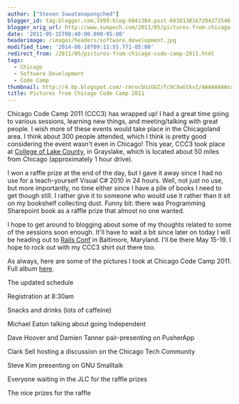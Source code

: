 ```yaml
---
author: ["Steven Suwatanapongched"]
blogger_id: tag:blogger.com,1999:blog-6841384.post-6638138167294273546
blogger_orig_url: http://www.sunpech.com/2011/05/pictures-from-chicago-code-camp-2011.html
date: '2011-05-15T08:40:00.000-05:00'
headerimage: /images/headers/software_development.jpg
modified_time: '2014-08-18T09:11:55.771-05:00'
redirect_from: /2011/05/pictures-from-chicago-code-camp-2011.html
tags:
  - Chicago
  - Software Development
  - Code Camp
thumbnail: http://4.bp.blogspot.com/-rmrocbUzGGI/Tc9CXwGtkvI/AAAAAAAAnxQ/FCmoXpNe_bM/s600/2011-05-14+at+08-29-25.jpg
title: Pictures from Chicago Code Camp 2011
---
```



Chicago Code Camp 2011 (CCC3) has wrapped up! I had a great time going to various sessions, learning new things, and meeting/talking with great people. I wish more of these events would take place in the Chicagoland area. I think about 300 people attended, which I think is pretty good considering the event wasn't even in Chicago! This year, CCC3 took place at <a href="http://www.clcillinois.edu/">College of Lake County</a>, in Grayslake, which is located about 50 miles from Chicago (approximately 1 hour drive).

I won a raffle prize at the end of the day, but I gave it away since I had no use for a teach-yourself Visual C# 2010 in 24 hours. Well, not just no use, but more importantly, no time either since I have a pile of books I need to get though still. I rather give it to someone who would use it rather than it sit on my bookshelf collecting dust. Funny bit: there was Programming Sharepoint book as a raffle prize that almost no one wanted.


I hope to get around to blogging about some of my thoughts related to some of the sessions soon enough. It'll have to wait a bit since later on today I will be heading out to <a href="http://www.railsconf.com/">Rails Conf</a> in Baltimore, Maryland. I'll be there May 15-19. I hope to rock out with my CCC3 shirt out there too.

As always, here are some of the pictures I took at Chicago Code Camp 2011. Full album <a href="https://picasaweb.google.com/101693597219413173200/2011ChicagoCodeCamp">here</a>.

The updated schedule
<a href="http://4.bp.blogspot.com/-rmrocbUzGGI/Tc9CXwGtkvI/AAAAAAAAnxQ/FCmoXpNe_bM/s600/2011-05-14+at+08-29-25.jpg" alt="" ><img   border="0" src="http://4.bp.blogspot.com/-rmrocbUzGGI/Tc9CXwGtkvI/AAAAAAAAnxQ/FCmoXpNe_bM/s400/2011-05-14+at+08-29-25.jpg" alt=""   /></a>

Registration at 8:30am
<a href="http://3.bp.blogspot.com/-bsxXq7sslRg/Tc9CYVIj5kI/AAAAAAAAnxY/G1Hu51H3Hw8/s600/2011-05-14+at+08-30-07.jpg" alt="" ><img   border="0" src="http://3.bp.blogspot.com/-bsxXq7sslRg/Tc9CYVIj5kI/AAAAAAAAnxY/G1Hu51H3Hw8/s400/2011-05-14+at+08-30-07.jpg" alt=""   /></a>

Snacks and drinks (lots of caffeine)
<a href="http://2.bp.blogspot.com/-g74iXwW2v_s/Tc9CY0d9TrI/AAAAAAAAnxg/1FeeLZ4MOac/s600/2011-05-14+at+08-31-02.jpg" alt="" ><img   border="0" src="http://2.bp.blogspot.com/-g74iXwW2v_s/Tc9CY0d9TrI/AAAAAAAAnxg/1FeeLZ4MOac/s400/2011-05-14+at+08-31-02.jpg" alt=""   /></a>

Michael Eaton talking about going Independent
<a href="http://2.bp.blogspot.com/-qF0ZcGQN8E0/Tc_R6YvnNHI/AAAAAAAAn8U/Vw6WFBOsAPk/s600/IMG_20110514_092811.jpg" alt="" ><img   border="0" src="http://2.bp.blogspot.com/-qF0ZcGQN8E0/Tc_R6YvnNHI/AAAAAAAAn8U/Vw6WFBOsAPk/s400/IMG_20110514_092811.jpg" alt=""  /></a>

Dave Hoover and Damien Tanner pair-presenting on PusherApp
<a href="http://2.bp.blogspot.com/-H0CQzBPx2gk/Tc9Cb7SdwDI/AAAAAAAAnys/gk3b7TAg9Yg/s600/2011-05-14+at+12-44-57.jpg" alt="" ><img   border="0" src="http://2.bp.blogspot.com/-H0CQzBPx2gk/Tc9Cb7SdwDI/AAAAAAAAnys/gk3b7TAg9Yg/s400/2011-05-14+at+12-44-57.jpg" alt=""   /></a>

Clark Sell hosting a discussion on the Chicago Tech Community
<a href="http://3.bp.blogspot.com/-x_sA8jM70lU/Tc9Cdckrp5I/AAAAAAAAnzM/ec0XexE2NnY/s600/2011-05-14+at+14-04-22.jpg" alt="" ><img   border="0" src="http://3.bp.blogspot.com/-x_sA8jM70lU/Tc9Cdckrp5I/AAAAAAAAnzM/ec0XexE2NnY/s400/2011-05-14+at+14-04-22.jpg" alt=""   /></a>

Steve Kim presenting on GNU Smalltalk
<a href="http://1.bp.blogspot.com/-TS25xncE7Qo/Tc_R7Z8rLyI/AAAAAAAAn8s/GHn9maKTlKQ/s600/IMG_20110514_150149.jpg" alt="" ><img   border="0" src="http://1.bp.blogspot.com/-TS25xncE7Qo/Tc_R7Z8rLyI/AAAAAAAAn8s/GHn9maKTlKQ/s400/IMG_20110514_150149.jpg" alt="" /></a>

Everyone waiting in the JLC for the raffle prizes
<a href="http://2.bp.blogspot.com/-v7cxrNsePEc/Tc9Cexci5PI/AAAAAAAAnzw/ZGk606VeT8o/s600/2011-05-14+at+16-15-31.jpg" alt="" ><img   border="0" src="http://2.bp.blogspot.com/-v7cxrNsePEc/Tc9Cexci5PI/AAAAAAAAnzw/ZGk606VeT8o/s400/2011-05-14+at+16-15-31.jpg" alt=""   /></a>

The nice prizes for the raffle
<a href="http://3.bp.blogspot.com/-yQQdSlYPT3g/Tc9ChVq1mmI/AAAAAAAAn00/Ue3bjxKK8GI/s600/2011-05-14+at+16-33-45.jpg" alt="" ><img   border="0" src="http://3.bp.blogspot.com/-yQQdSlYPT3g/Tc9ChVq1mmI/AAAAAAAAn00/Ue3bjxKK8GI/s400/2011-05-14+at+16-33-45.jpg" alt=""   /></a>